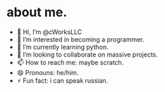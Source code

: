 # about me.
- 👋 Hi, I’m @cWorksLLC
- 👀 I’m interested in becoming a programmer.
- 🌱 I’m currently learning python.
- 💞️ I’m looking to collaborate on massive projects.
- 📫 How to reach me: maybe scratch.
- 😄 Pronouns: he/him.
- ⚡ Fun fact: i can speak russian.

<!---
cWorksLLC/cWorksLLC is a ✨ special ✨ repository because its `README.md` (this file) appears on your GitHub profile.
You can click the Preview link to take a look at your changes.
--->
